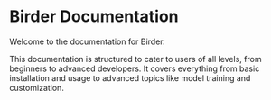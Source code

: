 # Birder Documentation

Welcome to the documentation for Birder.

This documentation is structured to cater to users of all levels, from beginners to advanced developers. It covers everything from basic installation and usage to advanced topics like model training and customization.
